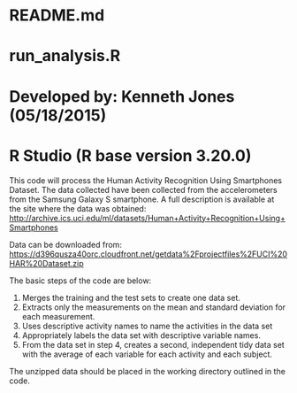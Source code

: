# README.md
# run_analysis.R
# Developed by: Kenneth Jones (05/18/2015)
# R Studio (R base version 3.20.0)

This code will process the Human Activity Recognition Using Smartphones Dataset. The data collected have been collected from the accelerometers from the Samsung Galaxy S smartphone. A full description is available at the site where the data was obtained: 
http://archive.ics.uci.edu/ml/datasets/Human+Activity+Recognition+Using+Smartphones 

Data can be downloaded from: 
https://d396qusza40orc.cloudfront.net/getdata%2Fprojectfiles%2FUCI%20HAR%20Dataset.zip 

The basic steps of the code are below:
1. Merges the training and the test sets to create one data set.
2. Extracts only the measurements on the mean and standard deviation for each measurement. 
3. Uses descriptive activity names to name the activities in the data set
4. Appropriately labels the data set with descriptive variable names. 
5. From the data set in step 4, creates a second, independent tidy data set with the average of each variable for each activity and each subject.

The unzipped data should be placed in the working directory outlined in the code.